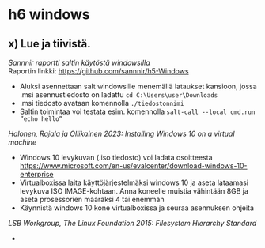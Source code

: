 # h6 windows #

## x) Lue ja tiivistä. ##

*Sannnir raportti saltin käytöstä windowsilla*  
Raportin linkki: https://github.com/sannnir/h5-Windows

- Aluksi asennettaan salt windowsille menemällä lataukset kansioon, jossa .msi asennustiedosto on ladattu `cd C:\Users\user\Downloads`
- .msi tiedosto avataan komennolla `./tiedostonnimi`
- Saltin toimintaa voi testata esim. komennolla `salt-call --local cmd.run ”echo hello”`

*Halonen, Rajala ja Ollikainen 2023: Installing Windows 10 on a virtual machine*

- Windows 10 levykuvan (.iso tiedosto) voi ladata osoitteesta https://www.microsoft.com/en-us/evalcenter/download-windows-10-enterprise
- Virtualboxissa laita käyttöjärjestelmäksi windows 10 ja aseta lataamasi levykuva ISO IMAGE-kohtaan. Anna koneelle muistia vähintään 8GB ja aseta prosessorien määräksi 4 tai enemmän
- Käynnistä windows 10 kone virtualboxissa ja seuraa asennuksen ohjeita

*LSB Workgroup, The Linux Foundation 2015: Filesystem Hierarchy Standard* 

- 
